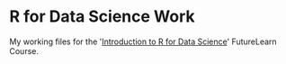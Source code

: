 # R for Data Science Work
My working files for the '[Introduction to R for Data Science](https://www.futurelearn.com/courses/data-science/5/todo/44818)' FutureLearn Course.
